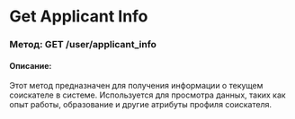 # Get Applicant Info

### Метод: GET /user/applicant_info
#### Описание:
Этот метод предназначен для получения информации о текущем соискателе в системе. Используется для просмотра данных, таких как опыт работы, образование и другие атрибуты профиля соискателя.

<api-endpoint openapi-path="../openapi.json" endpoint="/user/applicant_info" method="get"/>